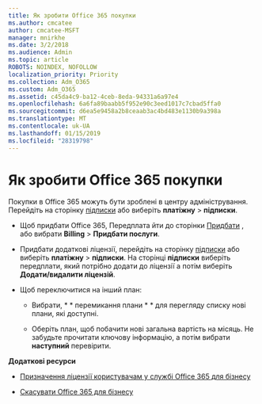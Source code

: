 ```yaml
---
title: Як зробити Office 365 покупки
ms.author: cmcatee
author: cmcatee-MSFT
manager: mnirkhe
ms.date: 3/2/2018
ms.audience: Admin
ms.topic: article
ROBOTS: NOINDEX, NOFOLLOW
localization_priority: Priority
ms.collection: Adm_O365
ms.custom: Adm_O365
ms.assetid: c45da4c9-ba12-4ceb-8eda-94331a6a97e4
ms.openlocfilehash: 6a6fa89baabb5f952e90c3eed1017c7cbad5ffa0
ms.sourcegitcommit: d6ea5e9458a2b8ceaab3ac4bd483e1130b9a398a
ms.translationtype: MT
ms.contentlocale: uk-UA
ms.lasthandoff: 01/15/2019
ms.locfileid: "28319798"
---
```

# <a name="how-to-make-an-office-365-purchase"></a>Як зробити Office 365 покупки

Покупки в Office 365 можуть бути зроблені в центру адміністрування. Перейдіть на сторінку [підписки](https://go.microsoft.com/fwlink/p/?linkid=842054) або виберіть **платіжну** \> **підписки**.
  
- Щоб придбати Office 365, Передплата йти до сторінки [Придбати](https://go.microsoft.com/fwlink/p/?linkid=868433) , або вибрати **Billing** \> **Придбати послуги**.
    
- Придбати додаткові ліцензії, перейдіть на сторінку [підписки](https://go.microsoft.com/fwlink/p/?linkid=842054) або виберіть **платіжну** \> **підписки**. На сторінці **підписки** виберіть передплати, який потрібно додати до ліцензії а потім виберіть **Додати/видалити ліцензій**.
    
- Щоб переключитися на інший план:
    
  - Вибрати, * * перемикання плани * * для перегляду списку нові плани, які доступні. 
    
  - Оберіть план, щоб побачити нові загальна вартість на місяць. Не забудьте прочитати ключову інформацію, а потім вибрати **наступний** перевірити. 
    
 **Додаткові ресурси**
  
- [Призначення ліцензії користувачам у службі Office 365 для бізнесу](https://support.office.com/article/997596b5-4173-4627-b915-36abac6786dc)
    
- [Скасувати Office 365 для бізнесу](https://support.office.com/article/b1bc0bef-4608-4601-813a-cdd9f746709a)
    

